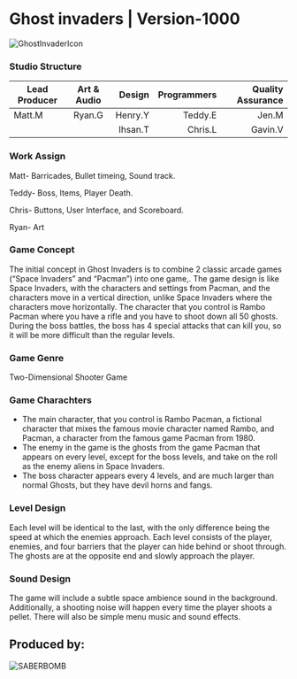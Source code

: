 # Ghost invaders | Version-1000

![GhostInvaderIcon](https://cdn.discordapp.com/attachments/488781085254221825/533059578854899740/ef.png "This will be the game icon")
### Studio Structure
| Lead Producer | Art & Audio   | Design   |Programmers  |Quality Assurance|
| ------------- |:-------------:| --------:|------------:|----------------:|
| Matt.M        | Ryan.G        | Henry.Y  |Teddy.E      |Jen.M            |
|               |               | Ihsan.T  |Chris.L      |Gavin.V          |

### Work Assign
Matt- Barricades, Bullet timeing, Sound track.

Teddy- Boss, Items, Player Death.

Chris- Buttons, User Interface, and Scoreboard.

Ryan- Art

### Game Concept
The initial concept in Ghost Invaders is to combine 2 classic arcade games (“Space Invaders” and “Pacman”) into one game,. The game design is like Space Invaders, with the characters and settings from Pacman, and the characters move in a vertical direction, unlike Space Invaders where the characters move horizontally. The character that you control is Rambo Pacman where you have a rifle and you have to shoot down all 50 ghosts. During the boss battles, the boss has 4 special attacks that can kill you, so it will be more difficult than the regular levels.

### Game Genre
Two-Dimensional Shooter Game

### Game Charachters
+ The main character, that you control is Rambo Pacman, a fictional character that mixes the famous movie character named Rambo, and Pacman, a character from the famous game Pacman from 1980.
+ The enemy in the game is the ghosts from the game Pacman that appears on every level, except for the boss levels, and take on the roll as the enemy aliens in Space Invaders.
+ The boss character appears every 4 levels, and are much larger than normal Ghosts, but they have devil horns and fangs.

### Level Design
Each level will be identical to the last, with the only difference being the speed at which the enemies approach. Each level consists of the player, enemies, and four barriers that the player can hide behind or shoot through. The ghosts are at the opposite end and slowly approach the player.

### Sound Design
The game will include a subtle space ambience sound in the background. Additionally, a shooting noise will happen every time the player shoots a pellet. There will also be simple menu music and sound effects.




## Produced by:
![SABERBOMB](https://cdn.discordapp.com/attachments/488781085254221825/533057454687387658/saberbomblogo3.png "2018-2021")
